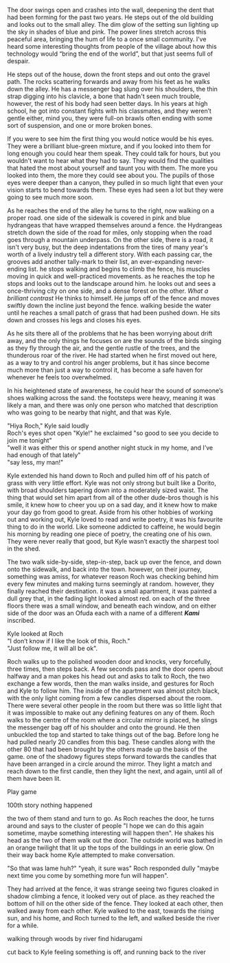 The door swings open and crashes into the wall, deepening the dent that had been forming for the past two years. He steps out of the old building and looks out to the small alley. The dim glow of the setting sun lighting up the sky in shades of blue and pink. The power lines stretch across this peaceful area, bringing the hum of life to a once small community. I’ve heard some interesting thoughts from people of the village about how this technology would “bring the end of the world”, but that just seems full of despair. 

He steps out of the house, down the front steps and out onto the gravel path. The rocks scattering forwards and away from his feet as he walks down the alley. He has a messenger bag slung over his shoulders, the thin strap digging into his clavicle, a bone that hadn't seen much trouble, however, the rest of his body had seen better days. In his years at high school, he got into constant fights with his classmates, and they weren’t gentle either, mind you, they were full-on brawls often ending with some sort of suspension, and one or more broken bones.

If you were to see him the first thing you would notice would be his eyes. They were a brilliant blue-green mixture, and if you looked into them for long enough you could hear them speak. They could talk for hours, but you wouldn't want to hear what they had to say. They would find the qualities that hated the most about yourself and taunt you with them. The more you looked into them, the more they could see about you. The pupils of those eyes were deeper than a canyon, they pulled in so much light that even your vision starts to bend towards them. These eyes had seen a lot but they were going to see much more soon.

As he reaches the end of the alley he turns to the right, now walking on a proper road. one side of the sidewalk is covered in pink and blue hydrangeas that have wrapped themselves around a fence. the Hydrangeas stretch down the side of the road for miles, only stopping when the road goes through a mountain underpass. On the other side, there is a road, it isn't very busy, but the deep indentations from the tires of many year's worth of a lively industry tell a different story. With each passing car, the grooves add another tally-mark to their list, an ever-expanding never-ending list. he stops walking and begins to climb the fence, his muscles moving in quick and well-practiced movements. as he reaches the top he stops and looks out to the landscape around him. he looks out and sees a once-thriving city on one side, and a dense forest on the other. *What a brilliant contrast* He thinks to himself. He jumps off of the fence and moves swiftly down the incline just beyond the fence. walking beside the water until he reaches a small patch of grass that had been pushed down. He sits down and crosses his legs and closes his eyes.

As he sits there all of the problems that he has been worrying about drift away, and the only things he focuses on are the sounds of the birds singing as they fly through the air, and the gentle rustle of the trees, and the thunderous roar of the river. He had started when he first moved out here, as a way to try and control his anger problems, but it has since become much more than just a way to control it, has become a safe haven for whenever he feels too overwhelmed. 

In his heightened state of awareness, he could hear the sound of someone’s shoes walking across the sand. the footsteps were heavy, meaning it was likely a man, and there was only one person who matched that description who was going to be nearby that night, and that was Kyle.

"Hiya Roch," Kyle said loudly  
Roch's eyes shot open "Kyle!" he exclaimed "so good to see you decide to join me tonight"  
"well it was either this or spend another night stuck in my home, and I’ve had enough of that lately"  
"say less, my man!"  

Kyle extended his hand down to Roch and pulled him off of his patch of grass with very little effort. Kyle was not only strong but built like a Dorito, with broad shoulders tapering down into a moderately sized waist. The thing that would set him apart from all of the other dude-bros though is his smile, it knew how to cheer you up on a sad day, and it knew how to make your day go from good to great. Aside from his other hobbies of working out and working out, Kyle loved to read and write poetry, it was his favourite thing to do in the world. Like someone addicted to caffeine, he would begin his morning by reading one piece of poetry, the creating one of his own. They were never really that good, but Kyle wasn’t exactly the sharpest tool in the shed.

The two walk side-by-side, step-in-step, back up over the fence, and down onto the sidewalk, and back into the town. however, on their journey, something was amiss, for whatever reason Roch was checking behind him every few minutes and making turns seemingly at random. however, they finally reached their destination. it was a small apartment, it was painted a dull grey that, in the fading light looked almost red. on each of the three floors there was a small window, and beneath each window, and on either side of the door was an Ofuda each with a name of a different ***Kami*** inscribed.

Kyle looked at Roch   
"I don’t know if I like the look of this, Roch."  
"Just follow me, it will all be ok".  

Roch walks up to the polished wooden door and knocks, very forcefully, three times, then steps back. A few seconds pass and the door opens about halfway and a man pokes his head out and asks to talk to Roch, the two exchange a few words, then the man walks inside, and gestures for Roch and Kyle to follow him. The inside of the apartment was almost pitch black, with the only light coming from a few candles dispersed about the room. There were several other people in the room but there was so little light that it was impossible to make out any defining features on any of them. Roch walks to the centre of the room where a circular mirror is placed, he slings the messenger bag off of his shoulder and onto the ground. He then unbuckled the top and started to take things out of the bag. Before long he had pulled nearly 20 candles from this bag. These candles along with the other 80 that had been brought by the others made up the basis of the game. one of the shadowy figures steps forward towards the candles that have been arranged in a circle around the mirror. They light a match and reach down to the first candle, then they light the next, and again, until all of them have been lit.


Play game

100th story nothing happened

the two of them stand and turn to go. As Roch reaches the door, he turns around and says to the cluster of people "I hope we can do this again sometime, maybe something interesting will happen then". He shakes his head as the two of them walk out the door. The outside world was bathed in an orange twilight that lit up the tops of the buildings in an eerie glow. On their way back home Kyle attempted to make conversation.

"So that was lame huh?"
"yeah, it sure was" Roch responded dully "maybe next time you come by something more fun will happen".

They had arrived at the fence, it was strange seeing two figures cloaked in shadow climbing a fence, it looked very out of place. as they reached the bottom of hill on the other side of the fence. They looked at each other, then walked away from each other. Kyle walked to the east, towards the rising sun, and his home, and Roch turned to the left, and walked beside the river for a while.

walking through woods by river find hidarugami

cut back to Kyle feeling something is off, and running back to the river
